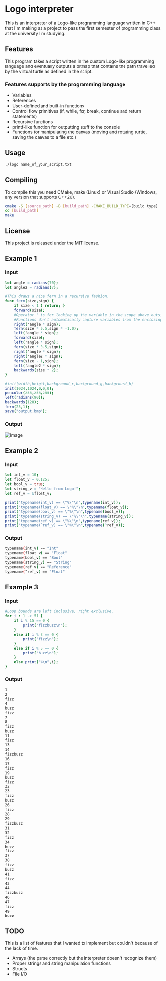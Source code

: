 # Logo interpreter

This is an interpreter of a Logo-like programming language written in C++ that I'm making as a project to pass the first semester of programming class at the university I'm studying.

## Features

This program takes a script written in the custom Logo-like programming language and eventually outputs a bitmap that contains the path travelled by the virtual turtle as defined in the script.

### Features supports by the programming language
- Variables
- References
- User-defined and built-in functions
- Control flow primitives (if, while, for, break, continue and return statements)
- Recursive functions
- printf-like function for outputting stuff to the console
- Functions for manipulating the canvas (moving and rotating turtle, saving the canvas to a file etc.)

## Usage

```bash
./logo name_of_your_script.txt
```

## Compiling

To compile this you need CMake, make (Linux) or Visual Studio (Windows, any version that supports C++20).
```bash
cmake -S [source_path] -B [build_path] -CMAKE_BUILD_TYPE=[build type]
cd [build_path]
make
```

## License

This project is released under the MIT license.

## Example 1

### Input
<!--I chose 'nim' as a language in the listing because it has the same keywords as my language. It even uses the same syntax for comments.-->
```nim
let angle = radians(70);
let angle2 = radians(7);

#This draws a nice fern in a recursive fashion.
func fern(size,sign) {
	if size < 1 { return; }
	forward(size);
	#Operator ' is for looking up the variable in the scope above outside the function.
	#Functions don't automatically capture variables from the enclosing scope.
	right('angle * sign);
	fern(size * 0.5,sign * -1.0);
	left('angle * sign);
	forward(size);
	left('angle * sign);
	fern(size * 0.5,sign);
	right('angle * sign);
	right('angle2 * sign);
	fern(size - 1,sign);
	left('angle2 * sign);
	backwards(size * 2);
}

#init(width,height,background_r,background_g,background_b)
init(1024,1024,0,0,0);
pencolor(255,255,255);
left(radians(90));
backwards(128);
fern(25,1);
save("output.bmp");
```

### Output
![Image](./output.bmp)

## Example 2

### Input
```nim
let int_v = 10;
let float_v = 0.125;
let bool_v = true;
let string_v = "Hello from Logo!";
let ref_v = &float_v;

print("typename(int_v) == \"%\"\n",typename(int_v));
print("typename(float_v) == \"%\"\n",typename(float_v));
print("typename(bool_v) == \"%\"\n",typename(bool_v));
print("typename(string_v) == \"%\"\n",typename(string_v));
print("typename(ref_v) == \"%\"\n",typename(ref_v));
print("typename(^ref_v) == \"%\"\n",typename(^ref_v));
```

### Output
```bash
typename(int_v) == "Int"
typename(float_v) == "Float"
typename(bool_v) == "Bool"
typename(string_v) == "String"
typename(ref_v) == "Reference"
typename(^ref_v) == "Float"
```

## Example 3

### Input
```nim
#Loop bounds are left inclusive, right exclusive.
for i : 1 -> 51 {
	if i % 15 == 0 {
		print("fizzbuzz\n");
	}
	else if i % 3 == 0 {
		print("fizz\n");
	}
	else if i % 5 == 0 {
		print("buzz\n");
	}
	else print("%\n",i);
}
```

### Output
```bash
1
2
fizz
4
buzz
fizz
7
8
fizz
buzz
11
fizz
13
14
fizzbuzz
16
17
fizz
19
buzz
fizz
22
23
fizz
buzz
26
fizz
28
29
fizzbuzz
31
32
fizz
34
buzz
fizz
37
38
fizz
buzz
41
fizz
43
44
fizzbuzz
46
47
fizz
49
buzz
```

## TODO

This is a list of features that I wanted to implement but couldn't because of the lack of time.

- Arrays (the parse correctly but the interpreter doesn't recognize them)
- Proper strings and string manipulation functions
- Structs
- File I/O
